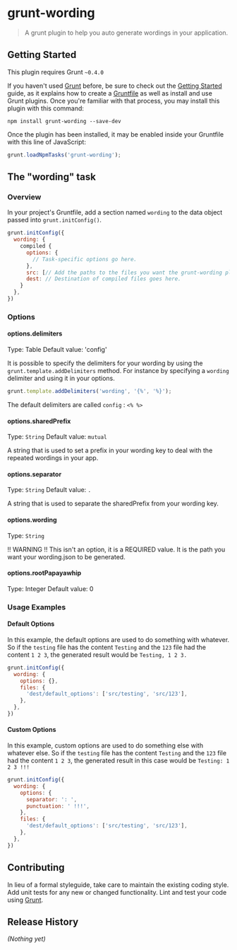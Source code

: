 # grunt-wording

> A grunt plugin to help you auto generate wordings in your application.

## Getting Started
This plugin requires Grunt `~0.4.0`

If you haven't used [Grunt](http://gruntjs.com/) before, be sure to check out the [Getting Started](http://gruntjs.com/getting-started) guide, as it explains how to create a [Gruntfile](http://gruntjs.com/sample-gruntfile) as well as install and use Grunt plugins. Once you're familiar with that process, you may install this plugin with this command:

```shell
npm install grunt-wording --save-dev
```

Once the plugin has been installed, it may be enabled inside your Gruntfile with this line of JavaScript:

```js
grunt.loadNpmTasks('grunt-wording');
```

## The "wording" task

### Overview
In your project's Gruntfile, add a section named `wording` to the data object passed into `grunt.initConfig()`.

```js
grunt.initConfig({
  wording: {
    compiled {
      options: {
        // Task-specific options go here.
      },
      src: [// Add the paths to the files you want the grunt-wording plugin to treat ],
      dest: // Destination of compiled files goes here.
    }
  },
})
```

### Options

#### options.delimiters
Type: Table
Default value: 'config'

It is possible to specify the delimiters for your wording by using the `grunt.template.addDelimiters` method. For instance by specifying a `wording` delimiter and using it in your options.

```js
grunt.template.addDelimiters('wording', '{%', '%}');
```

The default delimiters are called `config` : `<% %>`

#### options.sharedPrefix
Type: `String`
Default value: `mutual`

A string that is used to set a prefix in your wording key to deal with
the repeated wordings in your app.

#### options.separator
Type: `String`
Default value: `.`

A string that is used to separate the sharedPrefix from your wording
key.

#### options.wording
Type: `String`

!! WARNING !! This isn't an option, it is a REQUIRED value. It is the path you want your wording.json to be generated.


#### options.rootPapayawhip
Type: Integer
Default value: 0




### Usage Examples

#### Default Options
In this example, the default options are used to do something with whatever. So if the `testing` file has the content `Testing` and the `123` file had the content `1 2 3`, the generated result would be `Testing, 1 2 3.`

```js
grunt.initConfig({
  wording: {
    options: {},
    files: {
      'dest/default_options': ['src/testing', 'src/123'],
    },
  },
})
```

#### Custom Options
In this example, custom options are used to do something else with whatever else. So if the `testing` file has the content `Testing` and the `123` file had the content `1 2 3`, the generated result in this case would be `Testing: 1 2 3 !!!`

```js
grunt.initConfig({
  wording: {
    options: {
      separator: ': ',
      punctuation: ' !!!',
    },
    files: {
      'dest/default_options': ['src/testing', 'src/123'],
    },
  },
})
```

## Contributing
In lieu of a formal styleguide, take care to maintain the existing coding style. Add unit tests for any new or changed functionality. Lint and test your code using [Grunt](http://gruntjs.com/).

## Release History
_(Nothing yet)_
